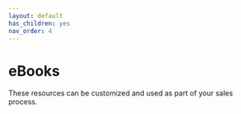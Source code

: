 ```yaml
---
layout: default
has_children: yes
nav_order: 4
---
```


# eBooks

These resources can be customized and used as part of your sales process.
